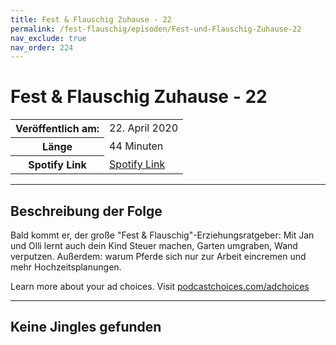 ```yaml
---
title: Fest & Flauschig Zuhause - 22
permalink: /fest-flauschig/episoden/Fest-und-Flauschig-Zuhause-22
nav_exclude: true
nav_order: 224
---
```


# Fest & Flauschig Zuhause - 22
<table class="resp-table dcf-table dcf-table-responsive dcf-table-bordered dcf-table-striped dcf-w-100%">
                    <tbody>
                        <tr>
                            <th scope="row">Veröffentlich am:</th>
                            <td data-label="Veröffentlich am:">22. April 2020</td>
                        </tr>
                        <tr>
                            <th scope="row">Länge </th>
                            <td data-label="Länge ">44 Minuten</td>
                        </tr><tr>
                                <th scope="row">Spotify Link</th>
                                <td data-label="Spotify Link"><a href="https://open.spotify.com/episode/49AptAIzVNsEdXHd6r44n5">Spotify Link</a></td>
                            </tr></tbody>
                </table>

***

## Beschreibung der Folge

<div>
<p>Bald kommt er, der große "Fest &amp; Flauschig"-Erziehungsratgeber: Mit Jan und Olli lernt auch dein Kind Steuer machen, Garten umgraben, Wand verputzen. Außerdem: warum Pferde sich nur zur Arbeit eincremen und mehr Hochzeitsplanungen.</p><p> </p><p>Learn more about your ad choices. Visit <a href="https://podcastchoices.com/adchoices">podcastchoices.com/adchoices</a></p>  
</div>

***

## Keine Jingles gefunden